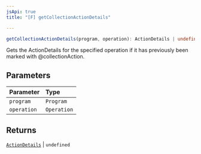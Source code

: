 ```yaml
---
jsApi: true
title: "[F] getCollectionActionDetails"

---
```

```ts
getCollectionActionDetails(program, operation): ActionDetails | undefined
```

Gets the ActionDetails for the specified operation if it has previously been marked with @collectionAction.

## Parameters

| Parameter | Type |
| :------ | :------ |
| `program` | `Program` |
| `operation` | `Operation` |

## Returns

[`ActionDetails`](../interfaces/ActionDetails.md) \| `undefined`
